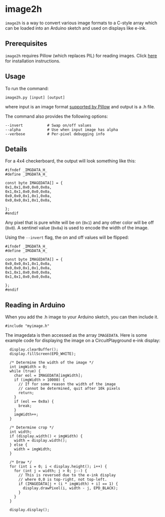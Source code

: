 # image2h

`image2h` is a way to convert various image formats to a C-style array which can be loaded into an Arduino sketch and used on displays like e-ink.

## Prerequisites

`image2h` requires Pillow (which replaces PIL) for reading images. Click [here](https://pillow.readthedocs.io/en/stable/installation.html#basic-installation) for installation instructions.

## Usage

To run the command:
```
image2h.py [input] [output]
```
where input is an image format [supported by Pillow](https://pillow.readthedocs.io/en/stable/handbook/image-file-formats.html) and output is a .h file.

The command also provides the following options:
```
--invert           # Swap on/off values 
--alpha            # Use when input image has alpha 
--verbose          # Per-pixel debugging info
```

## Details

For a 4x4 checkerboard, the output will look something like this:

```
#ifndef _IMGDATA_H_
#define _IMGDATA_H_

const byte IMAGEDATA[] = {
0x1,0x1,0x0,0x0,0x0a,
0x1,0x1,0x0,0x0,0x0a,
0x0,0x0,0x1,0x1,0x0a,
0x0,0x0,0x1,0x1,0x0a,

};
#endif
```

Any pixel that is pure white will be on (`0x1`) and any other color will be off (`0x0`). A sentinel value (`0x0a`) is used to encode the width of the image.

Using the `--invert` flag, the on and off values will be flipped:

```
#ifndef _IMGDATA_H_
#define _IMGDATA_H_

const byte IMAGEDATA[] = {
0x0,0x0,0x1,0x1,0x0a,
0x0,0x0,0x1,0x1,0x0a,
0x1,0x1,0x0,0x0,0x0a,
0x1,0x1,0x0,0x0,0x0a,

};
#endif
```

## Reading in Arduino

When you add the .h image to your Arduino sketch, you can then include it.

```
#include "myimage.h"
```

The imagedata is then accessed as the array `IMAGEDATA`. Here is some example code for displaying the image on a CircuitPlayground e-ink display:

```
  display.clearBuffer();
  display.fillScreen(EPD_WHITE);

  /* Determine the width of the image */
  int imgWidth = 0;
  while (true) {
    char eol = IMAGEDATA[imgWidth];
    if (imgWidth > 10000) {
      // If for some reason the width of the image
      // cannot be determined, quit after 10k pixels
      return;
    }
    if (eol == 0x0a) {
      break;
    }
    imgWidth++;
  }

  /* Determine crop */
  int width;
  if (display.width() < imgWidth) {
    width = display.width();
  } else {
    width = imgWidth;
  }

  /* Draw */
  for (int i = 0; i < display.height(); i++) {
    for (int j = width; j > 0; j--) {
      // This is reversed due to the e-ink display
      // where 0,0 is top-right, not top-left.
      if (IMAGEDATA[j + (i * imgWidth) + i] == 1) {
        display.drawPixel(i, width - j, EPD_BLACK);
      }
    }
  }
  
  display.display();
  ```
